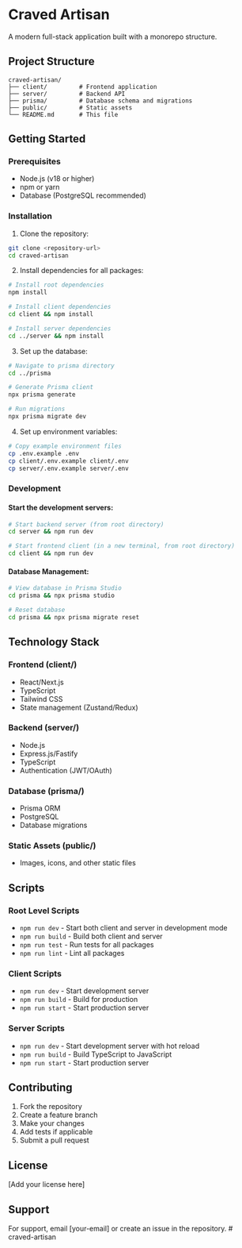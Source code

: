 # Craved Artisan

A modern full-stack application built with a monorepo structure.

## Project Structure

```
craved-artisan/
├── client/         # Frontend application
├── server/         # Backend API
├── prisma/         # Database schema and migrations
├── public/         # Static assets
└── README.md       # This file
```

## Getting Started

### Prerequisites

- Node.js (v18 or higher)
- npm or yarn
- Database (PostgreSQL recommended)

### Installation

1. Clone the repository:
```bash
git clone <repository-url>
cd craved-artisan
```

2. Install dependencies for all packages:
```bash
# Install root dependencies
npm install

# Install client dependencies
cd client && npm install

# Install server dependencies
cd ../server && npm install
```

3. Set up the database:
```bash
# Navigate to prisma directory
cd ../prisma

# Generate Prisma client
npx prisma generate

# Run migrations
npx prisma migrate dev
```

4. Set up environment variables:
```bash
# Copy example environment files
cp .env.example .env
cp client/.env.example client/.env
cp server/.env.example server/.env
```

### Development

#### Start the development servers:

```bash
# Start backend server (from root directory)
cd server && npm run dev

# Start frontend client (in a new terminal, from root directory)
cd client && npm run dev
```

#### Database Management:

```bash
# View database in Prisma Studio
cd prisma && npx prisma studio

# Reset database
cd prisma && npx prisma migrate reset
```

## Technology Stack

### Frontend (client/)
- React/Next.js
- TypeScript
- Tailwind CSS
- State management (Zustand/Redux)

### Backend (server/)
- Node.js
- Express.js/Fastify
- TypeScript
- Authentication (JWT/OAuth)

### Database (prisma/)
- Prisma ORM
- PostgreSQL
- Database migrations

### Static Assets (public/)
- Images, icons, and other static files

## Scripts

### Root Level Scripts
- `npm run dev` - Start both client and server in development mode
- `npm run build` - Build both client and server
- `npm run test` - Run tests for all packages
- `npm run lint` - Lint all packages

### Client Scripts
- `npm run dev` - Start development server
- `npm run build` - Build for production
- `npm run start` - Start production server

### Server Scripts
- `npm run dev` - Start development server with hot reload
- `npm run build` - Build TypeScript to JavaScript
- `npm run start` - Start production server

## Contributing

1. Fork the repository
2. Create a feature branch
3. Make your changes
4. Add tests if applicable
5. Submit a pull request

## License

[Add your license here]

## Support

For support, email [your-email] or create an issue in the repository. #   c r a v e d - a r t i s a n  
 